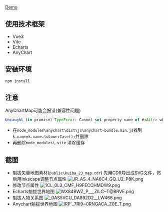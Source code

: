 [Demo]([https://github.com/Kevin996233](https://crazyxi.github.io/KuibaWeb/#/))
## 使用技术框架
* Vue3
* Vite
* Echarts
* AnyChart
## 安装环境
`npm install `

## 注意
AnyChartMap可能会报错(兼容性问题)
```javascript
Uncaught (in promise) TypeError: Cannot set property name of #<Attr> which h
```
- 在`node_modules\anychart\dist\js\anychart-bundle.min.js`找到`k.name=k.name.toLowerCase();`并删除
- 再删除`node_modules\.vite` 清除缓存

## 截图
- 魁拔矢量地图素材(`public\kuiba_23_map.cdr`)
先用CDR导出成SVG文件，然后用Inkscape调整节点属性
![JR_AS_4_NA6C4_GQ_U2_P8K.png](https://s2.loli.net/2023/06/01/DMzdYtveCl6f4pn.png)
- 修改节点属性
![1CL_0L3_CMF_H9FECCHMDW9.png](https://s2.loli.net/2023/06/01/QMfNteBqEh2sn6w.png)
- Echarts魁拔世界地图
![WX84BWZ_P___ZILC~T@BRVE.png](https://s2.loli.net/2023/06/01/UmRtXcpYKTg94Mk.png)
- 魁拔人物关系图
![_0AS5VCU_DA892D2__LW466.png](https://s2.loli.net/2023/06/01/e7IX8KQ9TFhkUqc.png)
- Anychart魁拔世界地图
![IRP`_7RI9~0RNGACA_Z0E_T.png](https://s2.loli.net/2023/06/01/2WxlQHjqMsVofnT.png)




